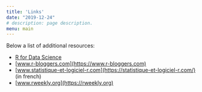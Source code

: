```yaml
---
title: 'Links'
date: "2019-12-24"
# description: page description.
menu: main
---
```


Below a list of additional resources:

* [R for Data Science](https://r4ds.had.co.nz/)
* [www.r-bloggers.com](https://www.r-bloggers.com)
* [www.statistique-et-logiciel-r.com](https://statistique-et-logiciel-r.com/) (in french)
* [www.rweekly.org](https://rweekly.org)
